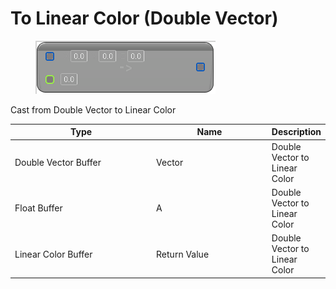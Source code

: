 # To Linear Color (Double Vector)

<div align="left" data-full-width="false">

<figure><img src="To_Linear_Color_(Double_Vector).png" alt=""><figcaption></figcaption></figure>

</div>

Cast from Double Vector to Linear Color

<table>
<thead><tr><th width="250">Type</th><th width="200">Name</th><th>Description</th></tr></thead>
<tbody>
<tr><td>Double Vector Buffer</td><td>Vector</td><td>Double Vector to Linear Color</td></tr>
<tr><td>Float Buffer</td><td>A</td><td>Double Vector to Linear Color</td></tr>
<tr><td>Linear Color Buffer</td><td>Return Value</td><td>Double Vector to Linear Color</td></tr>
</tbody>
</table>